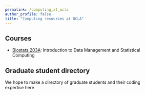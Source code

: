```yaml
---
permalink: /computing_at_ucla
author_profile: false
title: "Computing resources at UCLA"
---
```


## Courses
- [Biostats 203A](http://www.registrar.ucla.edu/Academics/Course-Descriptions/Course-Details?SA=BIOSTAT&funsel=3): Introduction to Data Management and Statistical Computing

## Graduate student directory
We hope to make a directory of graduate students and their coding expertise here
